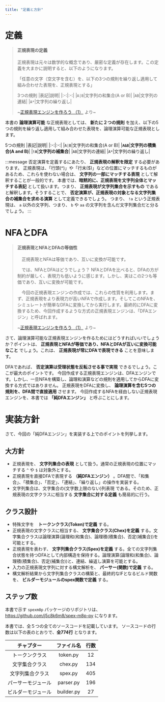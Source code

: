 ```yaml
---
title: "定義と方針"
---
```


# 定義

> #### 正規表現の定義
> 正規表現は元々は数学的な概念であり、厳密な定義が存在します。この定義を大まかに説明すると、以下のようになります。
>
> 「任意の文字（空文字を含む）を、以下の3つの規則を繰り返し適用して組み合わせた表現を、正規表現とする」
>
> 3つの規則
> |表記|説明|
> |:-:|:-:|
> |`A|B`|文字列の和集合(A or B)|
> |`AB`|文字列の連結|
> |`A*`|文字列の繰り返し|
>
> ~[正規表現エンジンを作ろう （1）](https://codezine.jp/article/detail/3039?p=2) より~

本書の **論理演算可能** な正規表現としては、 **新たに２つの規則** を加え、以下の5つの規則を繰り返し適用して組み合わせた表現を、論理演算可能な正規表現とします。

5つの規則
|表記|説明|
|:-:|:-:|
|`A|B`|文字列の和集合(A or B)|
|**`A&B`**|**文字列の積集合(A and B)**|
|**`!A`**|**文字列の補集合**|
|`AB`|文字列の連結|
|`A*`|文字列の繰り返し|

:::message
否定演算を定義するにあたり、 **正規表現の解釈を限定** する必要があります。
正規表現は、「行頭(^)」や「行末($)」などの位置にマッチするものがあるため、これらを使わない場合は、 **文字列の一部にマッチする表現** として解釈することが一般的です。
本書では、**暗黙的に、正規表現を文字列全体とマッチする表記** として扱います。つまり、 **正規表現が文字列集合を示すもの** であると解釈します。そうすることで、 **否定演算が、正規表現の対象となる文字列集合の補集合を求める演算** として定義できるでしょう。
つまり、 `!a` という正規表現は、 `a` 以外の文字列、つまり、 `b` や `aa` の文字列を含んだ文字列集合だと分るでしょう。
:::


# NFAとDFA

> #### 正規表現とNFAとDFAの等価性
> 　正規表現とNFAは等価であり、互いに変換が可能です。
>
> 　では、NFAとDFAはどうでしょう？ NFAとDFAを比べると、DFAの方が制約が厳しく、表現力も低いように感じます。しかし、実はこの2つも等価であり、互いに変換が可能です。
>
> 　今回の正規表現エンジンの作成では、これらの性質を利用します。まず、正規表現をより表現力が高いNFAで作成します。そしてこのNFAを、シミュレートが簡単なDFAに変換してから実行します。最終的にDFAに変換するため、今回作成するような方式の正規表現エンジンは、「DFAエンジン」と呼ばれます。
>
>  ~[正規表現エンジンを作ろう （1）](https://codezine.jp/article/detail/3039?p=3) より~

さて、論理演算可能な正規表現エンジンを作るためにはどうすればいいでしょうか？ポイントは、 **正規表現とNFAが等価であり、NFAとDFAが互いに変換可能なこと** でしょう。これは、 **正規表現が常にDFAで表現できる** ことを意味します。

DFAであれば、 **否定演算は受理状態を反転させる事で実現** できるでしょう。ここが最大のポイントです。
今回作成する正規表現エンジンは、DFAエンジンです。しかし、一旦NFAを構築し、論理和演算などの規則を適用してからDFAに変換する方式ではありません。
正規表現をDFAに変換し、 **論理演算を含む5つの規則を、DFA間で直接適用** させます。
今回作成するNFAを経由しない正規表現エンジンを、本書では **「純DFAエンジン」** と呼ぶことにします。


# 実装方針

さて、今回の「純DFAエンジン」を実装する上でのポイントを列挙します。

## 大方針

 - 正規表現を、 **文字列集合の表現** として扱う。通常の正規表現の位置にマッチする `^` や `$` は対象外とする。
 - 正規表現を直接DFAで表現する **（純DFAエンジン）** 。DFA間で、「和集合」、「積集合」、「否定」、「連結」、「繰り返し」の操作を実装する。
 - 文字列集合は、文字集合の(文字数上限のない)列表現 である。そのため、正規表現の文字クラスに相当する **文字集合に対する定義** も簡易的に行う。

## クラス設計

 - 特殊文字を　**トークンクラス(Token)で定義** する。
 - 正規表現の文字クラスに相当する、 **文字集合クラス(Chex)を定義** する。文字集合クラスは論理演算(論理和(和集合)、論理積(積集合)、否定(補集合))を可能とする。
 - 正規表現を表わす、 **文字列集合クラス(Spex)を定義** する。全ての文字列集合状態を持つDFAとして内部構造を保持する。論理演算(論理和(和集合)、論理積(積集合)、否定(補集合))と、連結、繰返し演算を可能とする。
 - 入力の正規表現文字列に対する構文解析を、 **パーサー(関数)で定義** する。
 - 構文解析結果から文字列集合クラスの構築と、最終的なIFとなるビルド関数を、 **ビルダーモジュールのspex関数で定義** する。

## ステップ数

本書で示す `spexm8p` パッケージのリポジトリは、 https://github.com/j5c8k6m8/spex-m8p-py になります。

本書では、全５つの全てのソースコードを記載しています。
ソースコードの行数は以下の表のとおりで、**全774行** となります。

|チャプター|ファイル名|行数|
|:-:|:-:|:-:|
|トークンクラス|token.py|12|
|文字集合クラス|chex.py|134|
|文字列集合クラス|spex.py|405|
|パーサーモジュール|parser.py|196|
|ビルダーモジュール|builder.py|27|
